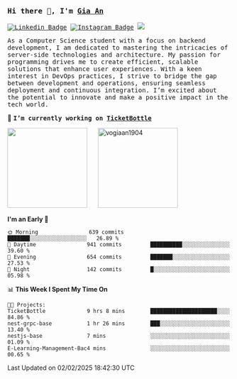 ### <samp>Hi there 👋, I'm <a href="https://www.linkedin.com/in/vogiaan1904/" target="_blank">Gia An</a></samp>

<samp> [![Linkedin Badge](https://img.shields.io/badge/-LinkedIn-0e76a8?style=flat-square&logo=Linkedin&logoColor=white)](https://linkedin.com/in/vogiaan1904)
[![Instagram Badge](https://img.shields.io/badge/-Instagram-e4405f?style=flat-square&logo=Instagram&logoColor=white)](https://instagram.com/_.ja.ann_/) ![](https://komarev.com/ghpvc/?username=vogiaan1904&style=flat-square&base=500)</samp> 

<samp>As a Computer Science student with a focus on backend development, I am dedicated to mastering the intricacies of server-side technologies and architecture. My passion for programming drives me to create efficient, scalable solutions that enhance user experiences. With a keen interest in DevOps practices, I strive to bridge the gap between development and operations, ensuring seamless deployment and continuous integration. I’m excited about the potential to innovate and make a positive impact in the tech world.</samp>

🔭 <samp>**I’m currently working on [TicketBottle](https://github.com/vogiaan1904/TicketBottle)**</samp>



<div>
  <img height="180em" src="https://github-readme-stats.vercel.app/api/top-langs/?username=vogiaan1904&show_icons=true&hide_border=true&layout=compact&langs_count=10&theme=transparent&include_orgs=true"/>
  &nbsp;&nbsp;&nbsp;&nbsp;
  <img height="180em" src="https://github-readme-stats.vercel.app/api?username=vogiaan1904&show_icons=true&hide_border=true&&count_private=true&include_all_commits=true&theme=transparent&locale=en" alt="vogiaan1904" />
</div>






<!--START_SECTION:waka-->
**I'm an Early 🐤** 

```text
🌞 Morning                639 commits         ███████░░░░░░░░░░░░░░░░░░   26.89 % 
🌆 Daytime                941 commits         ██████████░░░░░░░░░░░░░░░   39.60 % 
🌃 Evening                654 commits         ███████░░░░░░░░░░░░░░░░░░   27.53 % 
🌙 Night                  142 commits         █░░░░░░░░░░░░░░░░░░░░░░░░   05.98 % 
```


📊 **This Week I Spent My Time On** 

```text
🐱‍💻 Projects: 
TicketBottle             9 hrs 8 mins        █████████████████████░░░░   84.86 % 
nest-grpc-base           1 hr 26 mins        ███░░░░░░░░░░░░░░░░░░░░░░   13.40 % 
nestjs-base              7 mins              ░░░░░░░░░░░░░░░░░░░░░░░░░   01.09 % 
E-Learning-Management-Bac4 mins              ░░░░░░░░░░░░░░░░░░░░░░░░░   00.65 % 
```


 Last Updated on 02/02/2025 18:42:30 UTC
<!--END_SECTION:waka-->
